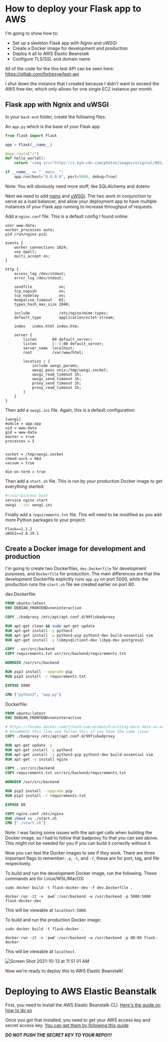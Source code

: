 # How to deploy your Flask app to AWS

I'm going to show how to:
- Set up a skeleton Flask app with Ngnix and uWSGI
- Create a Docker image for development and production
- Deploy it all to AWS Elastic Beanstalk
- Configure TLS/SSL and domain name

All of the code for the this test API can be seen here: https://gitlab.com/forbesye/test-api

I shut down the instance that I created because I didn't want to exceed the AWS free tier, which only allows for one single EC2 instance per month.

## Flask app with Ngnix and uWSGI

In your `back-end` folder, create the following files:

An `app.py` which is the base of your Flask app

```python
from flask import Flask

app = Flask(__name__)

@app.route("/")
def hello_world():
    return '<img src="https://i.kym-cdn.com/photos/images/original/001/211/814/a1c.jpg" alt="cowboy" />'

if __name__ == "__main__":
    app.run(host="0.0.0.0", port=5000, debug=True)
```

Note: You will obviously need more stuff, like SQLAlchemy and dotenv

Next we need to add [nginx](https://www.nginx.com/) and [uWSGI](https://uwsgi-docs.readthedocs.io/en/latest/). The two work in conjunction to serve as a load balancer, and allow your deployment app to have multiple instances of your Flask app running to increase throughput of requests.

Add a `nginx.conf` file. This is a default config I found online:

```
user www-data;
worker_processes auto;
pid /run/nginx.pid;

events {
    worker_connections 1024;
    use epoll;
    multi_accept on;
}

http {
    access_log /dev/stdout;
    error_log /dev/stdout;

    sendfile            on;
    tcp_nopush          on;
    tcp_nodelay         on;
    keepalive_timeout   65;
    types_hash_max_size 2048;

    include             /etc/nginx/mime.types;
    default_type        application/octet-stream;

    index   index.html index.htm;

    server {
        listen       80 default_server;
        listen       [::]:80 default_server;
        server_name  localhost;
        root         /var/www/html;

        location / {
            include uwsgi_params;
            uwsgi_pass unix:/tmp/uwsgi.socket;
            uwsgi_read_timeout 1h;
            uwsgi_send_timeout 1h;
            proxy_send_timeout 1h;
            proxy_read_timeout 1h;
        }
    }
}
```

Then add a `uwsgi.ini` file. Again, this is a default configuration:

```
[uwsgi]
module = app:app
uid = www-data
gid = www-data
master = true
processes = 5


socket = /tmp/uwsgi.socket
chmod-sock = 664
vacuum = true

die-on-term = true
```

Then add a `start.sh` file. This is run by your production Docker image to get everything started:
```bash
#!/usr/bin/env bash
service nginx start
uwsgi --ini uwsgi.ini
```

Finally add a `requirements.txt` file. This will need to be modified as you add more Python packages to your project:
```
Flask==1.1.2
uWSGI==2.0.19.1
```

## Create a Docker image for development and production

I'm going to create two Dockerfiles, `dev.Dockerfile` for development purposes, and `Dockerfile` for production. The main differences are that the development Dockerfile explicitly runs `app.py` on port 5000, while the production runs the `start.sh` file we created earlier on port 80.

dev.Dockerfile:
```dockerfile
FROM ubuntu:latest
ENV DEBIAN_FRONTEND=noninteractive

COPY ./badproxy /etc/apt/apt.conf.d/99fixbadproxy

RUN apt-get clean && sudo apt-get update
RUN apt-get install -y python3
RUN apt-get install -y python3-pip python3-dev build-essential vim
RUN apt-get install -y libmysqlclient-dev libpq-dev postgresql

COPY . usr/src/backend
COPY requirements.txt usr/src/backend/requirements.txt

WORKDIR /usr/src/backend

RUN pip3 install --upgrade pip
RUN pip3 install -r requirements.txt

EXPOSE 5000

CMD ["python3", "app.py"]
```

Dockerfile:
```dockerfile
FROM ubuntu:latest
ENV DEBIAN_FRONTEND=noninteractive

# https://forums.docker.com/t/hash-sum-mismatch-writing-more-data-as-expected/45940/3
# Uncomment this line and follow this if you have the same issue
COPY ./badproxy /etc/apt/apt.conf.d/99fixbadproxy

RUN apt-get update -y
RUN apt-get install -y python3
RUN apt-get install -y python3-pip python3-dev build-essential vim
RUN apt-get -y install nginx

COPY . usr/src/backend
COPY requirements.txt usr/src/backend/requirements.txt

WORKDIR /usr/src/backend

RUN pip3 install --upgrade pip
RUN pip3 install -r requirements.txt

EXPOSE 80

COPY nginx.conf /etc/nginx
RUN chmod +x ./start.sh
CMD ["./start.sh"]
```

Note: I was facing some issues with the apt-get calls when building the Docker image, so I had to follow that badproxy fix that you can see above. This might not be needed for you if you can build it correctly without it.

Now you can test the Docker images to see if they work. There are three important flags to remember: `-p`, `-t`, and `-f`, these are for port, tag, and file respectively.

To build and run the development Docker image, run the following. These commands are for Linux/WSL/MacOS:

`sudo docker build -t flask-docker-dev -f dev.Dockerfile .`

```docker run -it -v `pwd`:/usr/backend -w /usr/backend -p 5000:5000 flask-docker-dev```

This will be viewable at `localhost:5000`.

To build and run the production Docker image:

`sudo docker build -t flask-docker .`

```docker run -it -v `pwd`:/usr/backend -w /usr/backend -p 80:80 flask-docker```

This will be viewable at `localhost`.

![Screen Shot 2021-10-13 at 11 51 01 AM](https://user-images.githubusercontent.com/8890739/137178077-6f38bbcc-d4f8-43d8-9713-0109600457e8.png)

Now we're ready to deploy this to AWS Elastic Beanstalk!

# Deploying to AWS Elastic Beanstalk

First, you need to install the AWS Elastic Beanstalk CLI. [Here's the guide on how to do so](https://github.com/aws/aws-elastic-beanstalk-cli-setup)

Once you got that installed, you need to get your AWS access key and secret access key. [You can get them by following this guide](https://docs.aws.amazon.com/powershell/latest/userguide/pstools-appendix-sign-up.html)

***DO NOT PUSH THE SECRET KEY TO YOUR REPO!!!***
